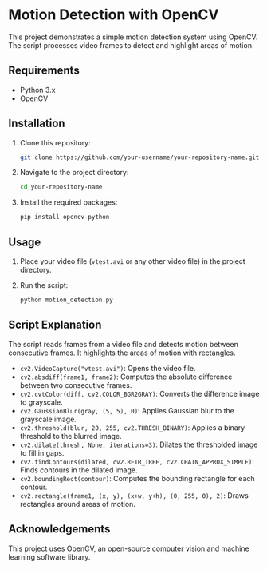 # Motion Detection with OpenCV

This project demonstrates a simple motion detection system using OpenCV. The script processes video frames to detect and highlight areas of motion.

## Requirements

- Python 3.x
- OpenCV

## Installation

1. Clone this repository:

    ```bash
    git clone https://github.com/your-username/your-repository-name.git
    ```

2. Navigate to the project directory:

    ```bash
    cd your-repository-name
    ```

3. Install the required packages:

    ```bash
    pip install opencv-python
    ```

## Usage

1. Place your video file (`vtest.avi` or any other video file) in the project directory.
2. Run the script:

    ```bash
    python motion_detection.py
    ```

## Script Explanation

The script reads frames from a video file and detects motion between consecutive frames. It highlights the areas of motion with rectangles.

- `cv2.VideoCapture("vtest.avi")`: Opens the video file.
- `cv2.absdiff(frame1, frame2)`: Computes the absolute difference between two consecutive frames.
- `cv2.cvtColor(diff, cv2.COLOR_BGR2GRAY)`: Converts the difference image to grayscale.
- `cv2.GaussianBlur(gray, (5, 5), 0)`: Applies Gaussian blur to the grayscale image.
- `cv2.threshold(blur, 20, 255, cv2.THRESH_BINARY)`: Applies a binary threshold to the blurred image.
- `cv2.dilate(thresh, None, iterations=3)`: Dilates the thresholded image to fill in gaps.
- `cv2.findContours(dilated, cv2.RETR_TREE, cv2.CHAIN_APPROX_SIMPLE)`: Finds contours in the dilated image.
- `cv2.boundingRect(contour)`: Computes the bounding rectangle for each contour.
- `cv2.rectangle(frame1, (x, y), (x+w, y+h), (0, 255, 0), 2)`: Draws rectangles around areas of motion.

## Acknowledgements

This project uses OpenCV, an open-source computer vision and machine learning software library.

